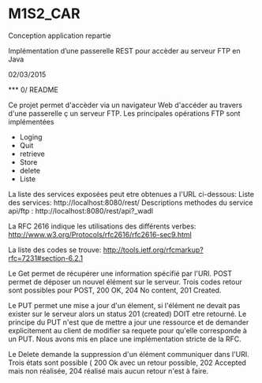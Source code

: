 # M1S2_CAR
Conception application repartie


﻿Implémentation d’une passerelle REST pour accèder au serveur FTP en Java

02/03/2015

*** 0/ README

Ce projet permet d'accèder via un navigateur Web d'accéder au travers d'une passerelle ç un serveur FTP.
Les principales opérations FTP sont implémentées
- Loging
- Quit
- retrieve
- Store
- delete
- Liste

La liste des services exposées peut etre obtenues a l'URL ci-dessous:
Liste des services: http://localhost:8080/rest/
Descriptions methodes du service api/ftp : http://localhost:8080/rest/api?_wadl



La RFC 2616 indique les utilisations des différents verbes: http://www.w3.org/Protocols/rfc2616/rfc2616-sec9.html

La liste des codes se trouve: http://tools.ietf.org/rfcmarkup?rfc=7231#section-6.2.1

Le Get permet de récupérer une information spécifié par l'URI.
POST permet de déposer un nouvel élément sur le serveur. Trois codes retour sont possibles pour POST, 200 OK, 204 No content, 201 Created.

Le PUT permet une mise a jour d'un élement, si l'élément ne devait pas exister sur le serveur alors un status 201 (created) DOIT etre retourné.
Le principe du PUT n'est que de mettre a jour une ressource et de demander explicitement au client de modifier sa requete pour qu'elle corresponde à un PUT. Nous avons mis en place une implémentation stricte de la RFC.

Le Delete demande la suppression d'un élément communiquer dans l'URI.
Trois états sont possible ( 200 Ok avec un retour possible, 202 Accepted mais non réalisée, 204 réalisé mais aucun retour n'est à faire.



